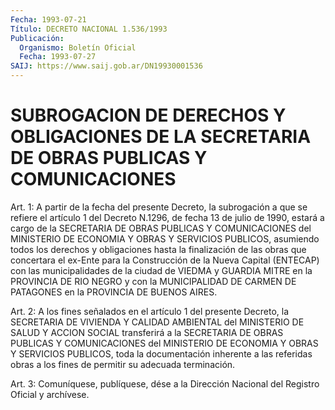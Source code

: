 ```yaml
---
Fecha: 1993-07-21
Título: DECRETO NACIONAL 1.536/1993
Publicación:
  Organismo: Boletín Oficial
  Fecha: 1993-07-27
SAIJ: https://www.saij.gob.ar/DN19930001536
---
```

# SUBROGACION DE DERECHOS Y OBLIGACIONES DE LA SECRETARIA DE OBRAS PUBLICAS Y COMUNICACIONES

<a id="1"></a>
Art.  1:  A  partir  de  la  fecha  del  presente  Decreto, la subrogación  a que se refiere el artículo 1 del Decreto N.1296,  de fecha 13 de julio  de  1990,  estará  a  cargo  de la SECRETARIA DE OBRAS PUBLICAS Y COMUNICACIONES del MINISTERIO DE  ECONOMIA Y OBRAS Y  SERVICIOS PUBLICOS, asumiendo todos los derechos y  obligaciones hasta  la  finalización de las obras que concertara el ex-Ente para la Construcción de la Nueva Capital (ENTECAP) con las municipalidades  de  la  ciudad  de  VIEDMA  y  GUARDIA MITRE en la PROVINCIA  DE  RIO  NEGRO  y  con  la  MUNICIPALIDAD DE  CARMEN  DE PATAGONES en la PROVINCIA DE BUENOS AIRES.

<a id="2"></a>
Art.  2:  A  los fines señalados en el artículo 1 del presente Decreto,  la  SECRETARIA   DE  VIVIENDA  Y  CALIDAD  AMBIENTAL  del MINISTERIO DE SALUD Y ACCION  SOCIAL transferirá a la SECRETARIA DE OBRAS PUBLICAS Y COMUNICACIONES  del MINISTERIO DE ECONOMIA Y OBRAS Y  SERVICIOS  PUBLICOS,  toda  la  documentación  inherente  a  las referidas obras a los fines de permitir  su  adecuada  terminación.

<a id="3"></a>
Art.  3: Comuníquese, publíquese, dése a la Dirección Nacional del Registro Oficial y archívese.